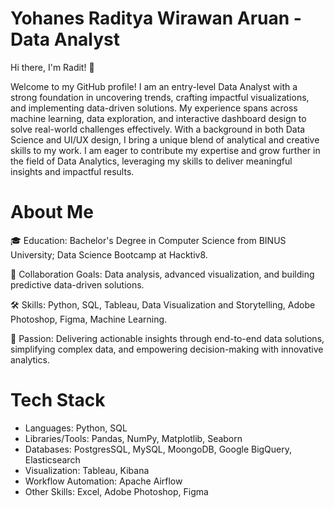 # Yohanes Raditya Wirawan Aruan - Data Analyst 

Hi there, I'm Radit! 👋

Welcome to my GitHub profile!
I am an entry-level Data Analyst with a strong foundation in uncovering trends, crafting impactful visualizations, and implementing data-driven solutions. 
My experience spans across machine learning, data exploration, and interactive dashboard design to solve real-world challenges effectively.
With a background in both Data Science and UI/UX design, I bring a unique blend of analytical and creative skills to my work. 
I am eager to contribute my expertise and grow further in the field of Data Analytics, leveraging my skills to deliver meaningful insights and impactful results.

# About Me
🎓 Education: Bachelor's Degree in Computer Science from BINUS University; Data Science Bootcamp at Hacktiv8.

🤝 Collaboration Goals: Data analysis, advanced visualization, and building predictive data-driven solutions.

🛠️ Skills: Python, SQL, Tableau, Data Visualization and Storytelling, Adobe Photoshop, Figma, Machine Learning.

🚀 Passion: Delivering actionable insights through end-to-end data solutions, simplifying complex data, and empowering decision-making with innovative analytics.

# Tech  Stack
 - Languages: Python, SQL
 - Libraries/Tools: Pandas, NumPy, Matplotlib, Seaborn
 - Databases: PostgresSQL, MySQL, MoongoDB, Google BigQuery, Elasticsearch
 - Visualization: Tableau, Kibana
 - Workflow Automation: Apache Airflow
 - Other Skills: Excel, Adobe Photoshop, Figma



<!--
**radityaaruan/radityaaruan** is a ✨ _special_ ✨ repository because its `README.md` (this file) appears on your GitHub profile.

Here are some ideas to get you started:

- 🔭 I’m currently working on ...
- 🌱 I’m currently learning ...
- 👯 I’m looking to collaborate on ...
- 🤔 I’m looking for help with ...
- 💬 Ask me about ...
- 📫 How to reach me: ...
- 😄 Pronouns: ...
- ⚡ Fun fact: ...
-->
